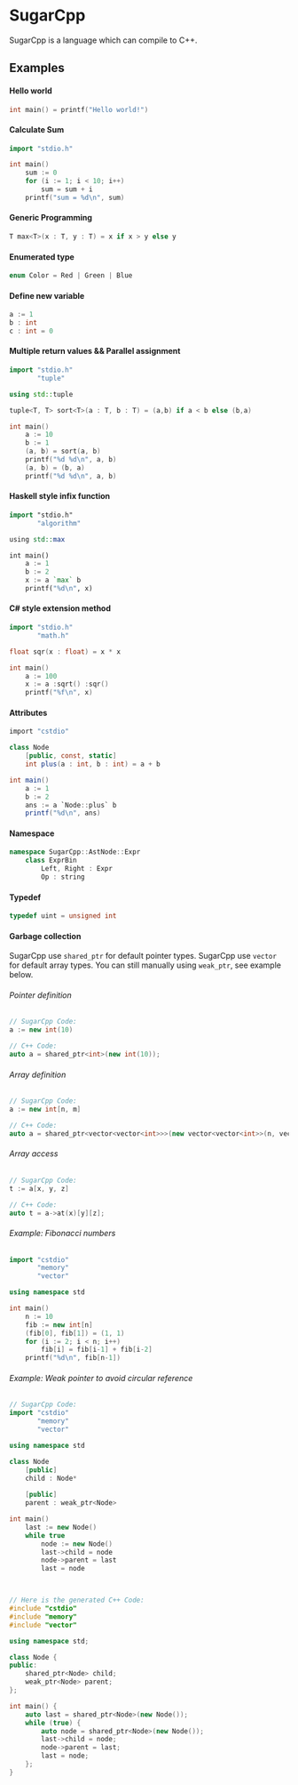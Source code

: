 # SugarCpp
SugarCpp is a language which can compile to C++.

## Examples

#### Hello world
```c++
int main() = printf("Hello world!") 
``` 

#### Calculate Sum
```c++
import "stdio.h"

int main()
    sum := 0
    for (i := 1; i < 10; i++)
        sum = sum + i
    printf("sum = %d\n", sum)
```

#### Generic Programming
```c++
T max<T>(x : T, y : T) = x if x > y else y
```

#### Enumerated type
```c++
enum Color = Red | Green | Blue
```

#### Define new variable
```c++
a := 1
b : int
c : int = 0
```

#### Multiple return values​​ && Parallel assignment
```c++
import "stdio.h"
       "tuple"

using std::tuple

tuple<T, T> sort<T>(a : T, b : T) = (a,b) if a < b else (b,a)

int main()
	a := 10
	b := 1
    (a, b) = sort(a, b)
    printf("%d %d\n", a, b)
    (a, b) = (b, a)
    printf("%d %d\n", a, b)
```

#### Haskell style infix function
```haskell
import "stdio.h"
       "algorithm"

using std::max

int main()
    a := 1
    b := 2
    x := a `max` b
    printf("%d\n", x)
``` 

#### C# style extension method
```c++
import "stdio.h"
       "math.h"

float sqr(x : float) = x * x

int main()
    a := 100
    x := a :sqrt() :sqr()
    printf("%f\n", x)
```

#### Attributes
```C#
import "cstdio"

class Node
    [public, const, static]
    int plus(a : int, b : int) = a + b

int main()
    a := 1
    b := 2
    ans := a `Node::plus` b
    printf("%d\n", ans)
```

#### Namespace
```c++
namespace SugarCpp::AstNode::Expr
    class ExprBin
        Left, Right : Expr
        Op : string
```

#### Typedef
```c++
typedef uint = unsigned int
```

#### Garbage collection
SugarCpp use `shared_ptr` for default pointer types.
SugarCpp use `vector` for default array types.
You can still manually using `weak_ptr`, see example below.

###### Pointer definition

```c++
// SugarCpp Code:
a := new int(10)

// C++ Code:
auto a = shared_ptr<int>(new int(10));
```

###### Array definition
```c++
// SugarCpp Code:
a := new int[n, m]

// C++ Code:
auto a = shared_ptr<vector<vector<int>>>(new vector<vector<int>>(n, vector<int>(m)));
```

###### Array access
```c++
// SugarCpp Code:
t := a[x, y, z]

// C++ Code:
auto t = a->at(x)[y][z];
```

###### Example: Fibonacci numbers
```c++
import "cstdio"
       "memory"
       "vector"

using namespace std

int main()
    n := 10
    fib := new int[n]
    (fib[0], fib[1]) = (1, 1)
    for (i := 2; i < n; i++)
        fib[i] = fib[i-1] + fib[i-2]
    printf("%d\n", fib[n-1])
```

###### Example: Weak pointer to avoid circular reference
```c++
// SugarCpp Code:
import "cstdio"
       "memory"
       "vector"

using namespace std

class Node
    [public]
    child : Node*
    
    [public]
    parent : weak_ptr<Node>

int main()
    last := new Node()
    while true
        node := new Node()
        last->child = node
        node->parent = last
        last = node



// Here is the generated C++ Code:
#include "cstdio"
#include "memory"
#include "vector"

using namespace std;

class Node {
public:
    shared_ptr<Node> child;
    weak_ptr<Node> parent;
};

int main() {
    auto last = shared_ptr<Node>(new Node());
    while (true) {
        auto node = shared_ptr<Node>(new Node());
        last->child = node;
        node->parent = last;
        last = node;
    };
}
```
